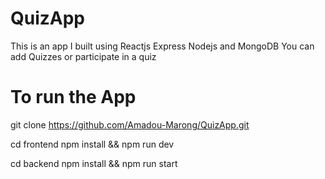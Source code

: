 ﻿# QuizApp
This is an app I built using Reactjs Express Nodejs and MongoDB
You can add Quizzes or participate in a quiz

# To run the App

git clone https://github.com/Amadou-Marong/QuizApp.git

cd frontend
npm install && npm run dev

cd backend
npm install && npm run start
